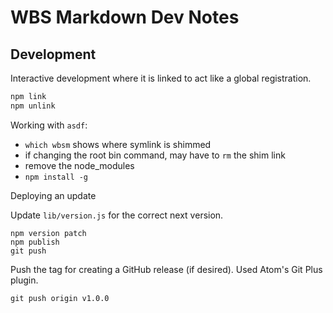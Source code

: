 # WBS Markdown Dev Notes

## Development

Interactive development where it is linked to act like a global registration.

```bash
npm link
npm unlink
```

Working with `asdf`:

- `which wbsm` shows where symlink is shimmed
- if changing the root bin command, may have to `rm` the shim link
- remove the node_modules
- `npm install -g`

Deploying an update

Update `lib/version.js` for the correct next version.

```
npm version patch
npm publish
git push
```

Push the tag for creating a GitHub release (if desired). Used Atom's Git Plus plugin.

```
git push origin v1.0.0
```
